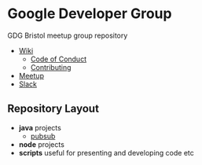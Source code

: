# Google Developer Group

GDG Bristol meetup group repository

- [Wiki](http://gdg.unauthed.io)
  + [Code of Conduct](docs/code-of-conduct.md)
  + [Contributing](docs/contributing.md)
- [Meetup](https://www.meetup.com/GDG-Bristol/)
- [Slack](https://join.slack.com/t/gdg-bristol/shared_invite/enQtNDI4MDAwMTA2MzIwLTcwYmY3ZmFmZGVjMzdjZDIxOTFmMTJkMmM5NjYzMzIyYzE2MTI3NGM4YWRkNTIyOTI2YjJhZTA2ZWIzMGRiOWQ)

## Repository Layout

- **java** projects
  + [pubsub](java/pubsub/)
- **node** projects
- **scripts** useful for presenting and developing code etc
